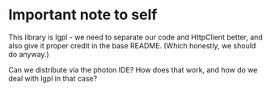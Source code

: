 # Important note to self

This library is lgpl - we need to separate our code and HttpClient better, and also give it proper credit in the base README. (Which honestly, we should do anyway.)

Can we distribute via the photon IDE? How does that work, and how do we deal with lgpl in that case?